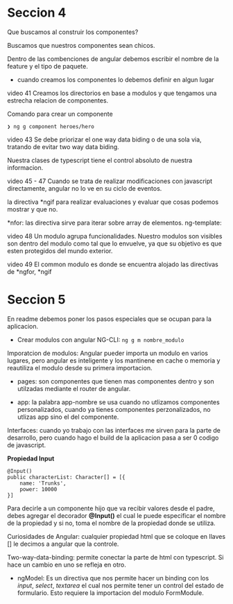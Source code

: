 # Seccion 4
Que buscamos al construir los componentes?

Buscamos que nuestros componentes sean chicos.


Dentro de las combenciones de angular debemos escribir el nombre de la feature y el tipo de paquete.

- cuando creamos los componentes lo debemos definir en algun lugar

video 41
Creamos los directorios en base a modulos y que tengamos una estrecha relacion de componentes.

Comando para crear un componente
```
❯ ng g component heroes/hero
```

video 43
Se debe priorizar el one way data biding o de una sola via, tratando de evitar two way data biding.

Nuestra clases de typescript tiene el control absoluto de nuestra informacion.


video 45 - 47
Cuando se trata de realizar modificaciones con javascript directamente, angular no lo ve en su ciclo de eventos.

la directiva *ngif para realizar evaluaciones y evaluar que cosas podemos mostrar y que no.

*nfor: las directiva sirve para iterar sobre array de elementos.
ng-template: 

video 48
Un modulo agrupa funcionalidades. Nuestro modulos son visibles son dentro del modulo como tal que lo envuelve, ya que su objetivo es que esten protegidos del mundo exterior.

video 49
El common modulo es donde se encuentra alojado las directivas de *ngfor, *ngif

# Seccion 5

En readme debemos poner los pasos especiales que se ocupan para la aplicacion.

- Crear modulos con angular NG-CLI: `ng g m nombre_modulo`

Imporatcion de modulos: Angular pueder importa un modulo 
en varios lugares, pero angular es inteligente y los mantinene en cache o memoria y reautiliza el modulo desde su primera importacion.

- pages: son componentes que tienen mas componentes dentro y son utilzadas mediante el router de angular. 

- app: la palabra app-nombre se usa cuando no utlizamos componentes personalizados, cuando ya tienes componentes perzonalizados, no utlizas app sino el del componente.

Interfaces: cuando yo trabajo con las interfaces me sirven para la parte de desarrollo, pero cuando hago el build de la aplicacion pasa a ser 0 codigo de javascript. 

**Propiedad Input**
```
@Input()
public characterList: Character[] = [{
    name: 'Trunks',
    power: 10000
}]
```

Para decirle a un componente hijo que va recibir valores desde el padre, debes agregar el decorador **@Input()** el cual le puede especificar el nombre de la propiedad y si no, toma el nombre de la propiedad donde se utiliza. 

Curiosidades de Angular: cualquier propiedad html que se coloque en llaves [] le decimos a angular que la controle.

Two-way-data-binding: permite conectar la parte de html con typescript. Si hace un cambio en uno se refleja en otro.

- ngModel: Es un directiva que nos permite hacer un binding con los *input*, *select*, *textarea* el cual nos permite tener un control del estado de formulario. Esto requiere la importacion del modulo FormModule.

